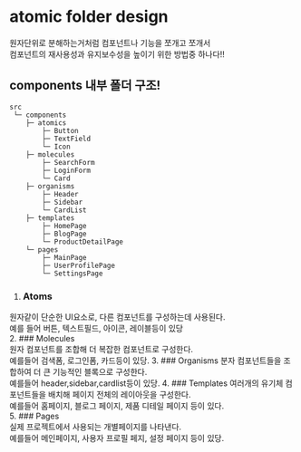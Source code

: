 # atomic folder design
원자단위로 분해하는거처럼 컴포넌트나 기능을 쪼개고 쪼개서  
컴포넌트의 재사용성과 유지보수성을 높이기 위한 방법중 하나다!!

## components 내부 폴더 구조!

```
src
 └─ components
    ├─ atomics
        ├─ Button
        ├─ TextField
        └─ Icon
    ├─ molecules
        ├─ SearchForm
        ├─ LoginForm
        └─ Card
    ├─ organisms
        ├─ Header
        ├─ Sidebar
        └─ CardList
    ├─ templates
        ├─ HomePage
        ├─ BlogPage
        └─ ProductDetailPage
    └─ pages
        ├─ MainPage
        ├─ UserProfilePage
        └─ SettingsPage
```
1. ### Atoms
원자같이 단순한 UI요소로, 다른 컴포넌트를 구성하는데 사용된다.  
예를 들어 버튼, 텍스트필드, 아이콘, 레이블등이 있당  
2. ### Molecules  
원자 컴포넌트를 조합해 더 복잡한 컴포넌트로 구성한다.  
예를들어 검색폼, 로그인폼, 카드등이 있당.
3. ### Organisms
분자 컴포넌트들을 조합하여 더 큰 기능적인 블록으로 구성한다.  
예를들어 header,sidebar,cardlist등이 있당.
4. ### Templates 
여러개의 유기체 컴포넌트들을 배치해 페이지 전체의 레이아웃을 구성한다.  
예를들어 홈페이지, 블로그 페이지, 제품 디테일 페이지 등이 있다.  
5. ### Pages  
실제 프로젝트에서 사용되는 개별페이지를 나타낸다.  
예를들어 메인페이지, 사용자 프로필 페지, 설정 페이지 등이 있당.